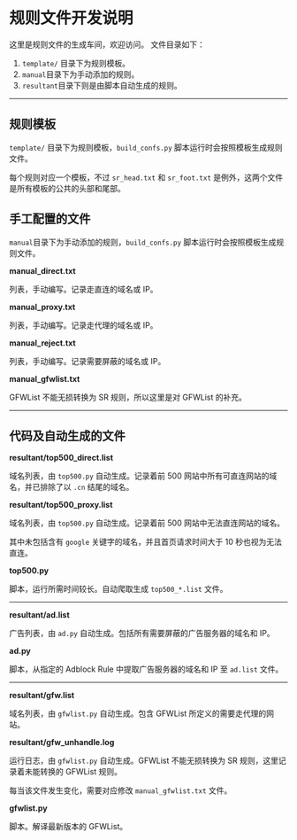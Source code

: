# 规则文件开发说明

这里是规则文件的生成车间，欢迎访问。
文件目录如下：
1. `template/` 目录下为规则模板。
2. `manual`目录下为手动添加的规则。
3. `resultant`目录下则是由脚本自动生成的规则。




--------------

## 规则模板

`template/` 目录下为规则模板，`build_confs.py` 脚本运行时会按照模板生成规则文件。

每个规则对应一个模板，不过 `sr_head.txt` 和 `sr_foot.txt` 是例外，这两个文件是所有模板的公共的头部和尾部。


## 手工配置的文件

`manual`目录下为手动添加的规则，`build_confs.py` 脚本运行时会按照模板生成规则文件。

**manual_direct.txt**

列表，手动编写。记录走直连的域名或 IP。

**manual_proxy.txt**

列表，手动编写。记录走代理的域名或 IP。

**manual_reject.txt**

列表，手动编写。记录需要屏蔽的域名或 IP。

**manual_gfwlist.txt**

GFWList 不能无损转换为 SR 规则，所以这里是对 GFWList 的补充。


--------------------------------

## 代码及自动生成的文件

**resultant/top500_direct.list** 

域名列表，由 `top500.py` 自动生成。记录着前 500 网站中所有可直连网站的域名，并已排除了以 `.cn` 结尾的域名。

**resultant/top500_proxy.list** 

域名列表，由 `top500.py` 自动生成。记录着前 500 网站中无法直连网站的域名。

其中未包括含有 `google` 关键字的域名，并且首页请求时间大于 10 秒也视为无法直连。

**top500.py**

脚本，运行所需时间较长。自动爬取生成 `top500_*.list` 文件。

-----------------------------------

**resultant/ad.list**

广告列表，由 `ad.py` 自动生成。包括所有需要屏蔽的广告服务器的域名和 IP。

**ad.py**

脚本，从指定的 Adblock Rule 中提取广告服务器的域名和 IP 至 `ad.list` 文件。

-----------------------------------

**resultant/gfw.list**

域名列表，由 `gfwlist.py` 自动生成。包含 GFWList 所定义的需要走代理的网站。

**resultant/gfw_unhandle.log**

运行日志，由 `gfwlist.py` 自动生成。GFWList 不能无损转换为 SR 规则，这里记录着未能转换的 GFWList 规则。

每当该文件发生变化，需要对应修改 `manual_gfwlist.txt` 文件。

**gfwlist.py**

脚本。解译最新版本的 GFWList。
